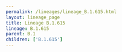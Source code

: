 ```yaml
---
permalink: /lineages/lineage_B.1.615.html
layout: lineage_page
title: Lineage B.1.615
lineage: B.1.615
parent: B.1
children: ['B.1.615']
---
```

